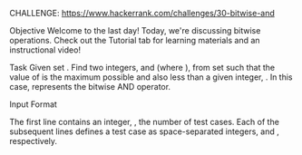 CHALLENGE: https://www.hackerrank.com/challenges/30-bitwise-and

Objective 
Welcome to the last day! Today, we're discussing bitwise operations. Check out the Tutorial tab for learning materials and an instructional video!

Task 
Given set . Find two integers,  and  (where ), from set  such that the value of  is the maximum possible and also less than a given integer, . In this case,  represents the bitwise AND operator.

Input Format

The first line contains an integer, , the number of test cases. 
Each of the  subsequent lines defines a test case as  space-separated integers,  and , respectively.
